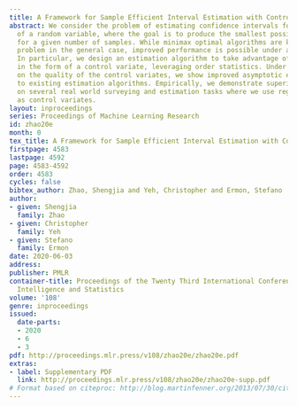 ```yaml
---
title: A Framework for Sample Efficient Interval Estimation with Control Variates
abstract: We consider the problem of estimating confidence intervals for the mean
  of a random variable, where the goal is to produce the smallest possible interval
  for a given number of samples. While minimax optimal algorithms are known for this
  problem in the general case, improved performance is possible under additional assumptions.
  In particular, we design an estimation algorithm to take advantage of side information
  in the form of a control variate, leveraging order statistics. Under certain conditions
  on the quality of the control variates, we show improved asymptotic efficiency compared
  to existing estimation algorithms. Empirically, we demonstrate superior performance
  on several real world surveying and estimation tasks where we use regression models
  as control variates.
layout: inproceedings
series: Proceedings of Machine Learning Research
id: zhao20e
month: 0
tex_title: A Framework for Sample Efficient Interval Estimation with Control Variates
firstpage: 4583
lastpage: 4592
page: 4583-4592
order: 4583
cycles: false
bibtex_author: Zhao, Shengjia and Yeh, Christopher and Ermon, Stefano
author:
- given: Shengjia
  family: Zhao
- given: Christopher
  family: Yeh
- given: Stefano
  family: Ermon
date: 2020-06-03
address: 
publisher: PMLR
container-title: Proceedings of the Twenty Third International Conference on Artificial
  Intelligence and Statistics
volume: '108'
genre: inproceedings
issued:
  date-parts:
  - 2020
  - 6
  - 3
pdf: http://proceedings.mlr.press/v108/zhao20e/zhao20e.pdf
extras:
- label: Supplementary PDF
  link: http://proceedings.mlr.press/v108/zhao20e/zhao20e-supp.pdf
# Format based on citeproc: http://blog.martinfenner.org/2013/07/30/citeproc-yaml-for-bibliographies/
---
```

